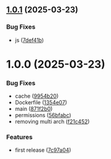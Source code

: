## [1.0.1](https://github.com/brunobritodev/awesome-github-portfolio/compare/v1.0.0...v1.0.1) (2025-03-23)


### Bug Fixes

* js ([7def41b](https://github.com/brunobritodev/awesome-github-portfolio/commit/7def41bb6f540eec85bd351fff9655d73be931f4))

# 1.0.0 (2025-03-23)


### Bug Fixes

* cache ([9954b20](https://github.com/brunobritodev/awesome-github-portfolio/commit/9954b20284231cf1bae0a9373266299fc16985de))
* Dockerfile ([1354e07](https://github.com/brunobritodev/awesome-github-portfolio/commit/1354e07af4151ed042091eced96d6feddce0f6c3))
* main ([871f2b0](https://github.com/brunobritodev/awesome-github-portfolio/commit/871f2b06750c2758c4b42d2c59bfff15326a9b91))
* permissions ([56bfabc](https://github.com/brunobritodev/awesome-github-portfolio/commit/56bfabc67b53ef168f46105b83df02cc3135029f))
* removing multi arch ([f21c452](https://github.com/brunobritodev/awesome-github-portfolio/commit/f21c452d149dcd4f39fc13cd9b33f3702661fd5c))


### Features

* first release ([7c97a04](https://github.com/brunobritodev/awesome-github-portfolio/commit/7c97a043c39a33f87b5faa1e6d180590cf35b4c5))
